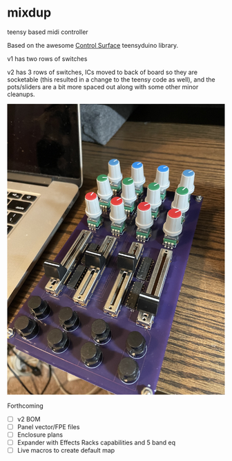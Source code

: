 # mixdup
teensy based midi controller

Based on the awesome [Control Surface](https://github.com/tttapa/Control-Surface) teensyduino library.

v1 has two rows of switches

v2 has 3 rows of switches, ICs moved to back of board so they are socketable (this resulted in a change to the teensy code as well), and the pots/sliders are a bit more spaced out along with some other minor cleanups.

![](https://github.com/mbroers/mixdup/blob/master/v1/mixdup_v1.jpg)

Forthcoming
- [ ] v2 BOM
- [ ] Panel vector/FPE files
- [ ] Enclosure plans
- [ ] Expander with Effects Racks capabilities and 5 band eq
- [ ] Live macros to create default map
